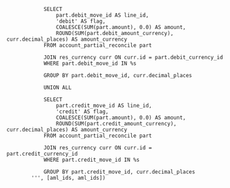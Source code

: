                 SELECT
                    part.debit_move_id AS line_id,
                    'debit' AS flag,
                    COALESCE(SUM(part.amount), 0.0) AS amount,
                    ROUND(SUM(part.debit_amount_currency), curr.decimal_places) AS amount_currency
                FROM account_partial_reconcile part

                JOIN res_currency curr ON curr.id = part.debit_currency_id
                WHERE part.debit_move_id IN %s

                GROUP BY part.debit_move_id, curr.decimal_places

                UNION ALL

                SELECT
                    part.credit_move_id AS line_id,
                    'credit' AS flag,
                    COALESCE(SUM(part.amount), 0.0) AS amount,
                    ROUND(SUM(part.credit_amount_currency), curr.decimal_places) AS amount_currency
                FROM account_partial_reconcile part

                JOIN res_currency curr ON curr.id = part.credit_currency_id
                WHERE part.credit_move_id IN %s

                GROUP BY part.credit_move_id, curr.decimal_places
            ''', [aml_ids, aml_ids])


